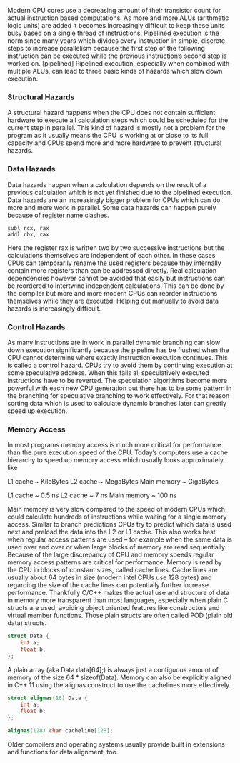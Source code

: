Modern CPU cores use a decreasing amount of their transistor count for actual instruction based computations. As more and more ALUs (arithmetic logic units) are added it becomes increasingly difficult to keep these units busy based on a single thread of instructions. Pipelined execution is the norm since many years which divides every instruction in simple, discrete steps to increase parallelism because the first step of the following instruction can be executed while the previous instruction’s second step is worked on. 
[pipelined]
Pipelined execution, especially when combined with multiple ALUs, can lead to three basic kinds of hazards which slow down execution.

### Structural Hazards
A structural hazard happens when the CPU does not contain sufficient hardware to execute all calculation steps which could be scheduled for the current step in parallel. This kind of hazard is mostly not a problem for the program as it usually means the CPU is working at or close to its full capacity and CPUs spend more and more hardware to prevent structural hazards.

### Data Hazards
Data hazards happen when a calculation depends on the result of a previous calculation which is not yet finished due to the pipelined execution. Data hazards are an increasingly bigger problem for CPUs which can do more and more work in parallel.
Some data hazards can happen purely because of register name clashes.
```
subl rcx, rax
addl rbx, rax
```
Here the register rax is written two by two successive instructions but the calculations themselves are independent of each other. In these cases CPUs can temporarily rename the used registers because they internally contain more registers than can be addressed directly.
Real calculation dependencies however cannot be avoided that easily but instructions can be reordered to intertwine independent calculations. This can be done by the compiler but more and more modern CPUs can reorder instructions themselves while they are executed. Helping out manually to avoid data hazards is increasingly difficult.

### Control Hazards
As many instructions are in work in parallel dynamic branching can slow down execution significantly because the pipeline has be flushed when the CPU cannot determine where exactly instruction execution continues. This is called a control hazard. CPUs try to avoid them by continuing execution at some speculative address. When this fails all speculatively executed instructions have to be reverted. The speculation algorithms become more powerful with each new CPU generation but there has to be some pattern in the branching for speculative branching to work effectively. For that reason sorting data which is used to calculate dynamic branches later can greatly speed up execution.

### Memory Access
In most programs memory access is much more critical for performance than the pure execution speed of the CPU. Today’s computers use a cache hierarchy to speed up memory access which usually looks approximately like

L1 cache ~ KiloBytes
L2 cache ~ MegaBytes
Main memory ~ GigaBytes

L1 cache ~ 0.5 ns
L2 cache ~ 7 ns
Main memory ~ 100 ns

Main memory is very slow compared to the speed of modern CPUs which could calculate hundreds of instructions while waiting for a single memory access. Similar to branch predictions CPUs try to predict which data is used next and preload the data into the L2 or L1 cache. This also works best when regular access patterns are used – for example when the same data is used over and over or when large blocks of memory are read sequentially. Because of the large discrepancy of CPU and memory speeds regular memory access patterns are critical for performance.
Memory is read by the CPU in blocks of constant sizes, called cache lines. Cache lines are usually about 64 bytes in size (modern intel CPUs use 128 bytes) and regarding the size of the cache lines can potentially further increase performance. Thankfully C/C++ makes the actual use and structure of data in memory more transparent than most languages, especially when plain C structs are used, avoiding object oriented features like constructors and virtual member functions. Those plain structs are often called POD (plain old data) structs.
```cpp
struct Data {
	int a;
	float b;
};
```
A plain array (aka Data data[64];) is always just a contiguous amount of memory of the size 64 * sizeof(Data).
Memory can also be explicitly aligned in C++ 11 using the alignas construct to use the cachelines more effectively.
```cpp
struct alignas(16) Data {
	int a;
	float b;
};

alignas(128) char cacheline[128];
```
Older compilers and operating systems usually provide built in extensions and functions for data alignment, too.